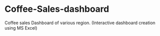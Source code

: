 # Coffee-Sales-dashboard
Coffee sales Dashboard of various region. (Interactive dashboard creation using MS Excel)

